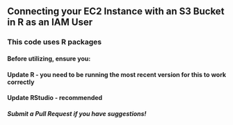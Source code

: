 ## Connecting your EC2 Instance with an S3 Bucket in R as an IAM User
### This code uses R packages

#### Before utilizing, ensure you:
#### Update R - you need to be running the most recent version for this to work correctly
#### Update RStudio - recommended 

##### Submit a Pull Request if you have suggestions!
